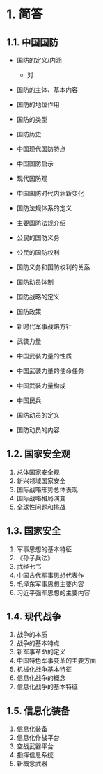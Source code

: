 # 1. 简答

## 1.1. 中国国防

- 国防的定义/内涵
  - 对

- 国防的主体、基本内容
- 国防的地位作用
- 国防的类型
- 国防历史
- 中国现代国防特点
- 中国国防启示
- 现代国防观
- 中国国防时代内涵新变化
- 国防法规体系的定义
- 主要国防法规介绍
- 公民的国防义务
- 公民的国防权利
- 国防义务和国防权利的关系
- 国防动员体制
- 国防战略的定义
- 国防政策
- 新时代军事战略方针
- 武装力量
- 中国武装力量的性质
- 中国武装力量的使命任务
- 中国武装力量构成
- 中国民兵
- 国防动员的定义
- 国防动员的内容

## 1.2. 国家安全观

1. 总体国家安全观
2. 新兴领域国家安全
3. 国际战略形势总体表现
4. 国际战略格局演变
5. 全球性问题和挑战

## 1.3. 国家安全

1. 军事思想的基本特征
2. 《孙子兵法》
3. 武经七书
4. 中国古代军事思想代表作
5. 毛泽东军事思想主要内容
6. 习近平强军思想的主要内容

## 1.4. 现代战争

1. 战争的本质
2. 战争的基本特点
3. 新军事革命的定义
4. 中国特色军事变革的主要方面
5. 机械化战争基本特征
6. 信息化战争的概念
7. 信息化战争的基本特征

## 1.5. 信息化装备

1. 信息化装备
2. 信息化作战平台
3. 空战武器平台
4. 指挥信息系统
5. 新概念武器


